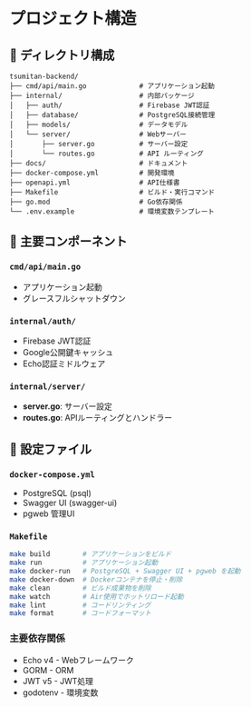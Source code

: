# プロジェクト構造

## 🌳 ディレクトリ構成

```
tsumitan-backend/
├── cmd/api/main.go             # アプリケーション起動
├── internal/                   # 内部パッケージ
│   ├── auth/                   # Firebase JWT認証
│   ├── database/               # PostgreSQL接続管理
│   ├── models/                 # データモデル
│   └── server/                 # Webサーバー
│       ├── server.go           # サーバー設定
│       └── routes.go           # API ルーティング
├── docs/                       # ドキュメント
├── docker-compose.yml          # 開発環境
├── openapi.yml                 # API仕様書
├── Makefile                    # ビルド・実行コマンド
├── go.mod                      # Go依存関係
└── .env.example                # 環境変数テンプレート
```

## 📂 主要コンポーネント

### `cmd/api/main.go`
- アプリケーション起動
- グレースフルシャットダウン

### `internal/auth/`
- Firebase JWT認証
- Google公開鍵キャッシュ
- Echo認証ミドルウェア


### `internal/server/`
- **server.go**: サーバー設定
- **routes.go**: APIルーティングとハンドラー

## 🔧 設定ファイル

### `docker-compose.yml`
- PostgreSQL (psql)
- Swagger UI (swagger-ui)
- pgweb 管理UI

### `Makefile`
```bash
make build        # アプリケーションをビルド
make run          # アプリケーション起動
make docker-run   # PostgreSQL + Swagger UI + pgweb を起動
make docker-down  # Dockerコンテナを停止・削除
make clean        # ビルド成果物を削除
make watch        # Air使用でホットリロード起動
make lint         # コードリンティング
make format       # コードフォーマット
```

### 主要依存関係
- Echo v4 - Webフレームワーク
- GORM - ORM
- JWT v5 - JWT処理
- godotenv - 環境変数
